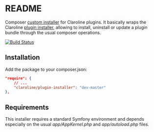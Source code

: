 README
======

Composer [custom installer][composer_doc] for Claroline plugins. It basically
wraps the Claroline [plugin installer][core_installer], allowing to install,
uninstall or update a plugin bundle through the usual composer operations.

[composer_doc]: http://getcomposer.org/doc/articles/custom-installers.md
[core_installer]: https://github.com/claroline/Claroline/blob/master/src/core/Claroline/CoreBundle/Library/Installation/Plugin/Installer.php
[![Build Status](https://secure.travis-ci.org/claroline/PluginInstaller.png?branch=master)](http://travis-ci.org/claroline/PluginInstaller)

Installation
------------

Add the package to your composer.json:

```json
"require": {
    // ...
    "claroline/plugin-installer": "dev-master"
},
```

Requirements
------------

This installer requires a standard Symfony environment and depends especially on the
usual *app/AppKernel.php* and *app/autoload.php* files.